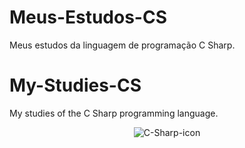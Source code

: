 # Meus-Estudos-CS
Meus estudos da linguagem de programação C Sharp.

# My-Studies-CS
My studies of the C Sharp programming language.

<p align="center">
  <img src="https://user-images.githubusercontent.com/81983803/142687583-3ab635b1-ec25-4631-8e5d-9d87db49819a.png" alt="C-Sharp-icon"/>
</p>
